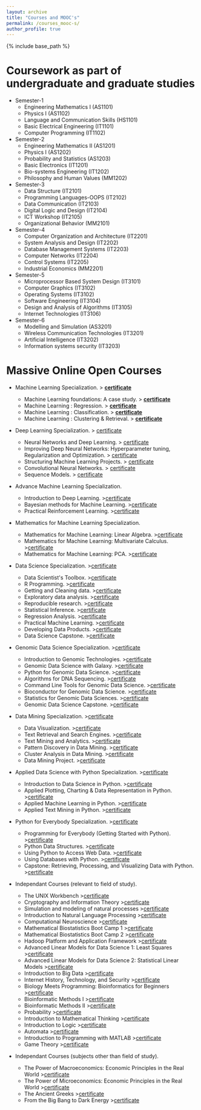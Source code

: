 ```yaml
---
layout: archive
title: "Courses and MOOC's"
permalink: /courses_mooc-s/
author_profile: true
---
```




{% include base_path %}

Coursework as part of undergraduate and graduate studies
======
* Semester-1
  * Engineering Mathematics I (AS1101)
  * Physics I (AS1102)
  * Language and Communication Skills (HS1101)
  * Basic Electrical Engineering (IT1101)
  * Computer Programming (IT1102)
* Semester-2
  * Engineering Mathematics II (AS1201)
  * Physics I (AS1202)
  * Probability and Statistics (AS1203)
  * Basic Electronics (IT1201)
  * Bio-systems Engineering (IT1202)
  * Philosophy and Human Values (MM1202)
* Semester-3
  * Data Structure (IT2101)
  * Programming Languages-OOPS (IT2102)
  * Data Communication (IT2103)
  * Digital Logic and Design (IT2104)
  * ICT Workshop (IT2105)
  * Organizational Behavior (MM2101)
* Semester-4
  * Computer Organization and Architecture (IT2201)
  * System Analysis and Design (IT2202)
  * Database Management Systems (IT2203)
  * Computer Networks (IT2204)
  * Control Systems (IT2205)
  * Industrial Economics (MM2201)
* Semester-5
  * Microprocessor Based System Design (IT3101)
  * Computer Graphics (IT3102)
  * Operating Systems (IT3102)
  * Software Engineering (IT3104)
  * Design and Analysis of Algorithms (IT3105)
  * Internet Technologies (IT3106)
* Semester-6
  * Modelling and Simulation (AS3201)
  * Wireless Communication Technologies (IT3201)
  * Artificial Intelligence (IT3202)
  * Information systems security (IT3203)
  

Massive Online Open Courses
======
* Machine Learning Specialization. > [**certificate**](https://www.coursera.org/account/accomplishments/specialization/certificate/KF2PPB69JZF3)
  * Machine Learning foundations: A case study. > [**certificate**](https://www.coursera.org/account/accomplishments/certificate/7GYJ74PBF4ZE)
  * Machine Learning : Regression. > [**certificate**](https://www.coursera.org/account/accomplishments/verify/BLFMNA38RRSN)
  * Machine Learning : Classification. > [**certificate**](https://www.coursera.org/account/accomplishments/certificate/ZGXNEMK578TG)
  * Machine Learning : Clustering & Retrieval. > [**certificate**](https://www.coursera.org/account/accomplishments/certificate/QKMVBHDVZ5B9)

* Deep Learning Specialization. > [certificate](https://www.coursera.org/account/accomplishments/specialization/certificate/UAU2HQLRJDWT)
  * Neural Networks and Deep Learning. > [certificate](https://www.coursera.org/account/accomplishments/certificate/TGPVEQJKJVGF)
  * Improving Deep Neural Networks: Hyperparameter tuning, Regularization and Optimization. > [certificate](https://www.coursera.org/account/accomplishments/certificate/3XN4D87N8XDN)
  * Structuring Machine Learning Projects. > [certificate](https://www.coursera.org/account/accomplishments/certificate/8D33CYPTJAXN)
  * Convolutional Neural Networks. > [certificate](https://www.coursera.org/account/accomplishments/certificate/6LVUJRKBAU9U)
  * Sequence Models. > [certificate](https://www.coursera.org/account/accomplishments/certificate/MRSFG9SAE7L6)

* Advance Machine Learning Specialization. 
  * Introduction to Deep Learning. >[certificate](https://www.coursera.org/account/accomplishments/certificate/VZJVCAV23B9C)
  * Bayesian methods for Machine Learning. >[certificate](https://www.coursera.org/account/accomplishments/certificate/SEHYZJ29Z3JZ)
  * Practical Reinforcement Learning. >[certificate](https://www.coursera.org/account/accomplishments/certificate/QBTKY5DPRYBW)
  
* Mathematics for Machine Learning Specialization. 
  * Mathematics for Machine Learning: Linear Algebra. >[certificate](https://www.coursera.org/account/accomplishments/certificate/FYN2F8TY6MTH)
  * Mathematics for Machine Learning: Multivariate Calculus. >[certificate](https://www.coursera.org/account/accomplishments/certificate/2LBC73GE4DRB)
  * Mathematics for Machine Learning: PCA. >[certificate](https://www.coursera.org/account/accomplishments/certificate/NSSEZNA9AQ6L)

* Data Science Specialization. >[certificate](https://www.coursera.org/account/accomplishments/specialization/certificate/ZHU4E6SXGDED)
  * Data Scientist's Toolbox. >[certificate](https://www.coursera.org/account/accomplishments/certifiate/ESFV8AWUD6)
  * R Programming. >[certificate](https://www.coursera.org/account/accomplishments/certificate/JSUY4BTY87)
  * Getting and Cleaning data. >[certificate](https://www.coursera.org/account/accomplishments/certificate/AXZD3JQPRV)
  * Exploratory data analysis. >[certificate](https://www.coursera.org/account/accomplishments/certificate/9UWWJ6WGRE72)
  * Reproducible research. >[certificate](https://www.coursera.org/account/accomplishments/certificate/MSYTKGW56YJ5)
  * Statistical Inference. >[certificate](https://www.coursera.org/account/accomplishments/certificate/NX8B7JQZULM6)
  * Regression Analysis. >[certificate](https://www.coursera.org/account/accomplishments/certificate/FECBA2F5S8ZH)
  * Practical Machine Learning. >[certificate](https://www.coursera.org/account/accomplishments/certificate/5USCRKEBRFSA)
  * Developing Data Products. >[certificate](https://www.coursera.org/account/accomplishments/certificate/Y9KHJBAXQQ39)
  * Data Science Capstone. >[certificate](https://www.coursera.org/account/accomplishments/certificate/JHT8N4GAY6KF)

* Genomic Data Science Specialization. >[certificate](https://www.coursera.org/account/accomplishments/specialization/certificate/KAZUEWXLRNWG)
  * Introduction to Genomic Technologies. >[certificate](https://www.coursera.org/account/accomplishments/certificate/WYU9HN4RU5B7)
  * Genomic Data Science with Galaxy. >[certificate](https://www.coursera.org/account/accomplishments/certificate/BGR929KPUXVH)
  * Python for Genomic Data Science. >[certificate](https://www.coursera.org/account/accomplishments/certificate/JD7K2CQDBB4F)
  * Algorithms for DNA Sequencing. >[certificate](https://www.coursera.org/account/accomplishments/certificate/KWGQXBMLBKSR)
  * Command Line Tools for Genomic Data Science. >[certificate](https://www.coursera.org/account/accomplishments/certificate/5WQFBV3YYSU6)
  * Bioconductor for Genomic Data Science. >[certificate](https://www.coursera.org/account/accomplishments/certificate/6Q53DGQS8LAN)
  * Statistics for Genomic Data Sciences. >[certificate](https://www.coursera.org/account/accomplishments/certificate/T9CBBFTA5R5N)
  * Genomic Data Science Capstone. >[certificate](https://www.coursera.org/account/accomplishments/certificate/2ATKP68VT3U7)

* Data Mining Specialization. >[certificate](https://www.coursera.org/account/accomplishments/specialization/certificate/QZNGJXWGV69A)
  * Data Visualization. >[certificate](https://www.coursera.org/account/accomplishments/certificate/ZUC98SLBCPPD)
  * Text Retrieval and Search Engines. >[certificate](https://www.coursera.org/account/accomplishments/certificate/JYNJKST9LZ7Y)
  * Text Mining and Analytics. >[certificate](https://www.coursera.org/account/accomplishments/certificate/6KA4F6TGNHVE)
  * Pattern Discovery in Data Mining. >[certificate](https://www.coursera.org/account/accomplishments/certificate/4YR85CQKC63D)
  * Cluster Analysis in Data Mining. >[certificate](https://www.coursera.org/account/accomplishments/certificate/A9HDBTDW4T6G)
  * Data Mining Project.  >[certificate](https://www.coursera.org/account/accomplishments/certificate/Y35B978FV7MQ)
  
* Applied Data Science with Python Specialization. >[certificate](https://www.coursera.org/account/accomplishments/specialization/certificate/722QGVKRD2BJ)
  * Introduction to Data Science in Python. >[certificate](https://www.coursera.org/account/accomplishments/certificate/K6WSRRR45S3Z)
  * Applied Plotting, Charting & Data Representation in Python. >[certificate](https://www.coursera.org/account/accomplishments/certificate/BSN6SS2UFU4M)
  * Applied Machine Learning in Python. >[certificate](https://www.coursera.org/account/accomplishments/certificate/NY5U5S7QJTDB)
  * Applied Text Mining in Python. >[certificate](https://www.coursera.org/account/accomplishments/certificate/N2FDHVZYPVVS)
  
* Python for Everybody Specialization. >[certificate](https://www.coursera.org/account/accomplishments/specialization/certificate/FKCYEXKC73PU)
  * Programming for Everybody (Getting Started with Python). >[certificate](https://www.coursera.org/account/accomplishments/certificate/RPZ4FJEKJ5UC)
  * Python Data Structures. >[certificate](https://www.coursera.org/account/accomplishments/certificate/ZCG9F83ZQXBH)
  * Using Python to Access Web Data. >[certificate](https://www.coursera.org/account/accomplishments/certificate/G6TQE6XKLCPZ)
  * Using Databases with Python. >[certificate](https://www.coursera.org/account/accomplishments/certificate/6YT7VC99ZVV9)
  * Capstone: Retrieving, Processing, and Visualizing Data with Python. >[certificate](https://www.coursera.org/account/accomplishments/certificate/5HD7TTHDWJRT)
  
* Independant Courses (relevant to field of study).
  * The UNIX Workbench >[certificate](https://www.coursera.org/account/accomplishments/certificate/WJJR48PN5MG5)
  * Cryptography and Information Theory >[certificate](https://www.coursera.org/account/accomplishments/certificate/94FKGD4G9BA6)
  * Simulation and modeling of natural processes >[certificate](https://www.coursera.org/account/accomplishments/certificate/EA87H9QJDDYT)
  * Introduction to Natural Language Processing >[certificate](https://www.coursera.org/account/accomplishments/certificate/YY6M9DR44WQ8)
  * Computational Neuroscience >[certificate](https://www.coursera.org/account/accomplishments/certificate/TGHCPA2GEDGJ)
  * Mathematical Biostatistics Boot Camp 1 >[certificate](https://www.coursera.org/account/accomplishments/certificate/CAQYKAZ6AJJR)
  * Mathematical Biostatistics Boot Camp 2 >[certificate](https://www.coursera.org/account/accomplishments/certificate/7CKS37L6HTU3)
  * Hadoop Platform and Application Framework >[certificate](https://www.coursera.org/account/accomplishments/certificate/72YBD8HB5X4J)
  * Advanced Linear Models for Data Science 1: Least Squares >[certificate](https://www.coursera.org/account/accomplishments/certificate/WJJR48PN5MG5)
  * Advanced Linear Models for Data Science 2: Statistical Linear Models >[certificate](https://www.coursera.org/account/accomplishments/certificate/AJ93ETJA3VNY)
  * Introduction to Big Data >[certificate](https://www.coursera.org/account/accomplishments/certificate/V26W49ZQQ9QT)
  * Internet History, Technology, and Security >[certificate](https://www.coursera.org/account/accomplishments/certificate/V26W49ZQQ9QT)
  * Biology Meets Programming: Bioinformatics for Beginners >[certificate](https://www.coursera.org/account/accomplishments/certificate/JYSCTLT3HC)
  * Bioinformatic Methods I >[certificate](https://www.coursera.org/account/accomplishments/certificate/7M2S5UAPLYH5)
  * Bioinformatic Methods II >[certificate](https://www.coursera.org/account/accomplishments/certificate/ATY7W4DL5ZJS)
  * Probability >[certificate](https://www.coursera.org/account/accomplishments/certificate/SW7E5H558Y)
  * Introduction to Mathematical Thinking >[certificate](https://www.coursera.org/api/legacyCertificates.v1/spark/statementOfAccomplishment/975409~8669139/pdf)
  * Introduction to Logic >[certificate](https://www.coursera.org/api/legacyCertificates.v1/spark/statementOfAccomplishment/974621~8669139/pdf)
  * Automata >[certificate](https://www.coursera.org/api/legacyCertificates.v1/spark/statementOfAccomplishment/975931~8669139/pdf)
  * Introduction to Programming with MATLAB >[certificate](https://www.coursera.org/api/legacyCertificates.v1/spark/statementOfAccomplishment/975763~8669139/pdf)
  * Game Theory >[certificate](https://www.coursera.org/api/legacyCertificates.v1/spark/statementOfAccomplishment/975810~8669139/pdf)

* Independant Courses (subjects other than field of study).
  * The Power of Macroeconomics: Economic Principles in the Real World >[certificate](https://www.coursera.org/account/accomplishments/certificate/U8JNSK52R2NB)
  * The Power of Microeconomics: Economic Principles in the Real World >[certificate](https://www.coursera.org/account/accomplishments/certificate/KZLLCLCCL7XF)
  * The Ancient Greeks >[certificate](https://www.coursera.org/account/accomplishments/certificate/VN837ZT8LHL3)
  * From the Big Bang to Dark Energy >[certificate](https://www.coursera.org/account/accomplishments/certificate/9LRN58ZRXGNU)
